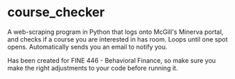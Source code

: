 # course_checker
A web-scraping program in Python that logs onto McGill's Minerva portal, and checks if a course you are interested in has room.
Loops until one spot opens.
Automatically sends you an email to notify you.

Has been created for FINE 446 - Behavioral Finance, so make sure you make the right adjustments to your code before running it.
